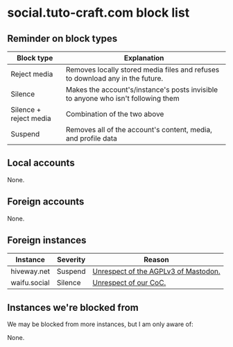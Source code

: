 # social.tuto-craft.com block list

## Reminder on  block types

Block type | Explanation
-- | --
Reject media | Removes locally stored media files and refuses to download any in the future.
Silence | Makes the account's/instance's posts invisible to anyone who isn't following them
Silence + reject media | Combination of the two above
Suspend | Removes all of the account's content, media, and profile data
## Local accounts

None.


## Foreign accounts

None.

## Foreign instances

Instance | Severity | Reason
-- | -- | --
hiveway.net | Suspend | [Unrespect of the AGPLv3 of Mastodon.](https://github.com/skid9000/social.tuto-craft.com_blocklist/blob/master/list/Suspend/hiveway.net.md)
waifu.social | Silence | [Unrespect of our CoC.](https://github.com/skid9000/social.tuto-craft.com_blocklist/blob/master/list/Silence/waifu.social.md)


## Instances we're blocked from

We may be blocked from more instances, but I am only aware of:

None.